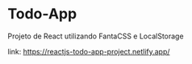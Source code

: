# Todo-App

Projeto de React utilizando FantaCSS e LocalStorage

link: https://reactjs-todo-app-project.netlify.app/
